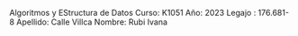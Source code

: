 Algoritmos y EStructura de Datos
Curso: K1051
Año: 2023
Legajo : 176.681-8
Apellido: Calle Villca 
Nombre: Rubi Ivana
